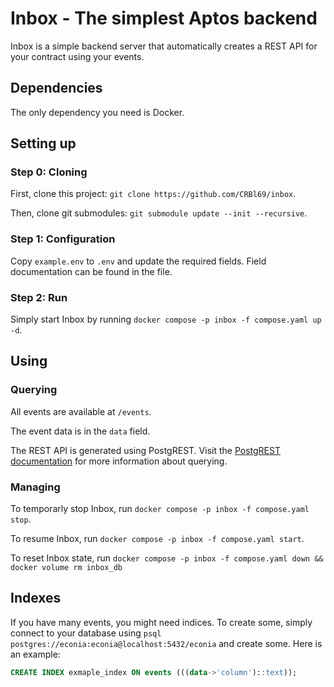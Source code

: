 # Inbox - The simplest Aptos backend

Inbox is a simple backend server that automatically creates a REST API for your
contract using your events.

## Dependencies

The only dependency you need is Docker.

## Setting up

### Step 0: Cloning

First, clone this project: `git clone https://github.com/CRBl69/inbox`.

Then, clone git submodules: `git submodule update --init --recursive`.

### Step 1: Configuration

Copy `example.env` to `.env` and update the required fields. Field
documentation can be found in the file.

### Step 2: Run

Simply start Inbox by running `docker compose -p inbox -f compose.yaml up -d`.

## Using

### Querying

All events are available at `/events`.

The event data is in the `data` field.

The REST API is generated using PostgREST. Visit the [PostgREST
documentation](https://postgrest.org/) for more information about querying.

### Managing

To temporarly stop Inbox, run  `docker compose -p inbox -f compose.yaml stop`.

To resume Inbox, run  `docker compose -p inbox -f compose.yaml start`.

To reset Inbox state, run `docker compose -p inbox -f compose.yaml down &&
docker volume rm inbox_db`

## Indexes

If you have many events, you might need indices. To create some, simply connect
to your database using `psql postgres://econia:econia@localhost:5432/econia`
and create some. Here is an example:

```sql
CREATE INDEX exmaple_index ON events (((data->'column')::text));
```
